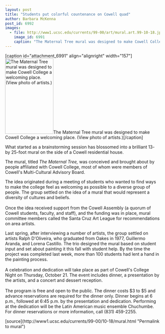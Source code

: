 ```yaml
---
layout: post
title: "Students put colorful countenance on Cowell quad"
author: Barbara McKenna
post_id: 6992
images:
  - file: http://www1.ucsc.edu/currents/99-00/art/mural.art.99-10-18.jpg
    image_id: 6991
    caption: "The Maternal Tree mural was designed to make Cowell College a welcoming place. (View photo of artists.)"
---
```


[caption id="attachment_6991" align="alignright" width="157"]<a href="http://localhost/mysite/wp-content/uploads/1999/10/mural.art.99-10-18.jpg"><img class="size-full wp-image-6991" src="http://localhost/mysite/wp-content/uploads/1999/10/mural.art.99-10-18.jpg" alt="The Maternal Tree mural was designed to make Cowell College a welcoming place. (View photo of artists.)" width="157" height="245" /></a>The Maternal Tree mural was designed to make Cowell College a welcoming place. (View photo of artists.)[/caption]
<p>
  What started as a brainstorming session has blossomed into a brilliant 13- by 25-foot mural on the side of a Cowell residential house.
</p>The mural, titled <i>The Maternal Tree,</i> was conceived and brought about by people affiliated with Cowell College, most of whom were members of Cowell's Multi-Cultural Advisory Board.
<p>
  The idea originated during a meeting of students who wanted to find ways to make the college feel as welcoming as possible to a diverse group of people. The group settled on the idea of a mural that would represent a diversity of cultures and beliefs.<br>
  <br>
  Once the idea received support from the Cowell Assembly (a quorum of Cowell students, faculty, and staff), and the funding was in place, mural committee members called the Santa Cruz Art League for recommendations on area artists.
</p>
<p>
  Last spring, after interviewing a number of artists, the group settled on artists Ralph D'Oliveira, who graduated from Oakes in 1977, Guillermo Aranda, and Lorena Castillo. The trio designed the mural based on student input and set about painting it this fall with student help. By the time the project was completed last week, more than 100 students had lent a hand in the painting process.<br>
  <br>
  A celebration and dedication will take place as part of Cowell's College Night on Thursday, October 21. The event includes dinner, a presentation by the artists, and a concert and dessert reception.<br>
  <br>
  The program is free and open to the public. The dinner costs $3 to $5 and advance reservations are required for the dinner only. Dinner begins at 6 p.m., followed at 6:45 p.m. by the presentation and dedication. Performing at the dedication will be the Latin American music ensemble Chuchumbe. For dinner reservations or more information, call (831) 459-2255.
</p>
<p>

</p>
[source](http://www1.ucsc.edu/currents/99-00/10-18/mural.html "Permalink to mural")
